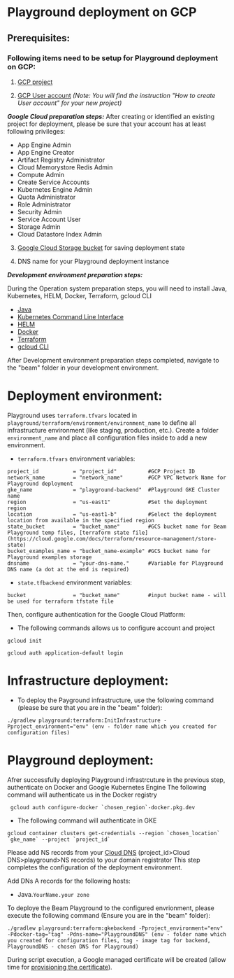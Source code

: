 <!--
    Licensed to the Apache Software Foundation (ASF) under one
    or more contributor license agreements.  See the NOTICE file
    distributed with this work for additional information
    regarding copyright ownership.  The ASF licenses this file
    to you under the Apache License, Version 2.0 (the
    "License"); you may not use this file except in compliance
    with the License.  You may obtain a copy of the License at

      http://www.apache.org/licenses/LICENSE-2.0

    Unless required by applicable law or agreed to in writing,
    software distributed under the License is distributed on an
    "AS IS" BASIS, WITHOUT WARRANTIES OR CONDITIONS OF ANY
    KIND, either express or implied.  See the License for the
    specific language governing permissions and limitations
    under the License.
-->
# Playground deployment on GCP

## Prerequisites:

### Following items need to be setup for Playground deployment on GCP:
1. [GCP project](https://cloud.google.com/)

2. [GCP User account](https://cloud.google.com/appengine/docs/standard/access-control?tab=python) _(Note: You will find the instruction "How to create User account" for your new project)_

***Google Cloud preparation steps:***
After creating or identified an existing project for deployment, please be sure that your account has at least following privileges:
   - App Engine Admin
   - App Engine Creator
   - Artifact Registry Administrator
   - Cloud Memorystore Redis Admin
   - Compute Admin
   - Create Service Accounts
   - Kubernetes Engine Admin
   - Quota Administrator
   - Role Administrator
   - Security Admin
   - Service Account User
   - Storage Admin
   - Cloud Datastore Index Admin

3. [Google Cloud Storage bucket](https://cloud.google.com/storage/docs/creating-buckets) for saving deployment state

4. DNS name for your Playground deployment instance

***Development environment preparation steps:***

During the Operation system preparation steps, you will need to install Java, Kubernetes, HELM, Docker, Terraform, gcloud CLI

* [Java](https://adoptopenjdk.net/)
* [Kubernetes Command Line Interface](https://kubernetes.io/docs/tasks/tools/install-kubectl-linux/)
* [HELM](https://helm.sh/docs/intro/install/)
* [Docker](https://docs.docker.com/engine/install/)
* [Terraform](https://www.terraform.io/downloads)
* [gcloud CLI](https://cloud.google.com/sdk/docs/install-sdk)

After Development environment preparation steps completed, navigate to the "beam" folder in your development environment.

# Deployment environment:
Playground uses `terraform.tfvars` located in `playground/terraform/environment/environment_name` to define all infrastructure environment (like staging, production, etc.). Create a folder `environment_name` and place all configuration files inside to add a new environment.

* `terraform.tfvars` environment variables:
```
project_id           = "project_id"          #GCP Project ID
network_name         = "network_name"        #GCP VPC Network Name for Playground deployment
gke_name             = "playground-backend"  #Playground GKE Cluster name
region               = "us-east1"            #Set the deployment region
location             = "us-east1-b"          #Select the deployment location from available in the specified region
state_bucket         = "bucket_name"         #GCS bucket name for Beam Playground temp files, [terraform state file] (https://cloud.google.com/docs/terraform/resource-management/store-state)
bucket_examples_name = "bucket_name-example" #GCS bucket name for Playground examples storage
dnsname              = "your-dns-name."      #Variable for Playground DNS name (a dot at the end is required)
```
* `state.tfbackend` environment variables:
```
bucket               = "bucket_name"         #input bucket name - will be used for terraform tfstate file
```
Then, configure authentication for the Google Cloud Platform:

* The following commands allows us to configure account and project
```
gcloud init
```
```
gcloud auth application-default login
```
# Infrastructure deployment:
* To deploy the Payground infrastructure, use the following command (please be sure that you are in the "beam" folder):
```
./gradlew playground:terraform:InitInfrastructure -Pproject_environment="env" (env - folder name which you created for configuration files)
```
# Playground deployment:
Afrer successfully deploying Playground infrastrcuture in the previous step, authenticate on Docker and Google Kubernetes Engine
The following command will authenticate us in the Docker registry
```
 gcloud auth configure-docker `chosen_region`-docker.pkg.dev
```
* The following command will authenticate in GKE
```
gcloud container clusters get-credentials --region `chosen_location` `gke_name` --project `project_id`
```
Please add NS records from your [Cloud DNS](https://cloud.google.com/dns/docs/records) (project_id>Cloud DNS>playground>NS records) to your domain registrator
This step completes the configuration of the deployment environment.

Add DNs A records for the following hosts:
* Java.`YourName.your zone`

To deploye the Beam Playground to the configured envrionment, please execute the following command (Ensure you are in the "beam" folder):
```
./gradlew playground:terraform:gkebackend -Pproject_environment="env" -Pdocker-tag="tag" -Pdns-name="PlaygroundDNS" (env - folder name which you created for configuration files, tag - image tag for backend, PlaygroundDNS - chosen DNS for Playground)
```
During script execution, a Google managed certificate will be created (allow time for [provisioning the certificate](https://cloud.google.com/load-balancing/docs/ssl-certificates/google-managed-certs)).
